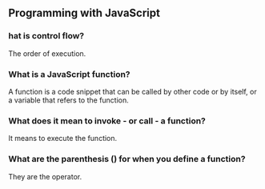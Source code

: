 ## Programming with JavaScript

### hat is control flow?

The order of execution. 

### What is a JavaScript function?

A function is a code snippet that can be called by other code or by itself, or a variable that refers to the function. 

### What does it mean to invoke - or call - a function?

It means to execute the function.

### What are the parenthesis () for when you define a function?

They are the operator.
